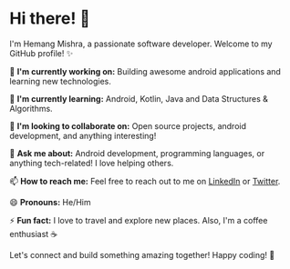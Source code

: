 # Hi there! 👋

I'm Hemang Mishra, a passionate software developer. Welcome to my GitHub profile! ✨

🔭 **I'm currently working on:** Building awesome android applications and learning new technologies.

🌱 **I'm currently learning:** Android, Kotlin, Java and Data Structures & Algorithms.

👯 **I'm looking to collaborate on:** Open source projects, android development, and anything interesting!

💬 **Ask me about:** Android development, programming languages, or anything tech-related! I love helping others.

📫 **How to reach me:** Feel free to reach out to me on [LinkedIn](https://www.linkedin.com/in/hemang-mishra-136949235/) or [Twitter](https://twitter.com/HemangMishra10).

😄 **Pronouns:** He/Him

⚡ **Fun fact:** I love to travel and explore new places. Also, I'm a coffee enthusiast ☕️

Let's connect and build something amazing together! Happy coding! 🚀
